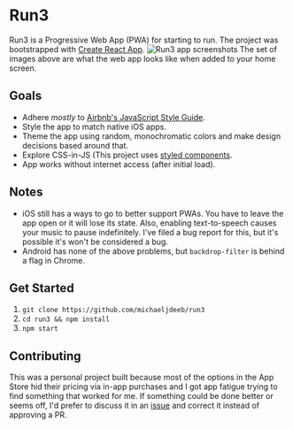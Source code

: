 # Run3

Run3 is a Progressive Web App (PWA) for starting to run. The project was bootstrapped with [Create React App](https://github.com/facebookincubator/create-react-app).
![Run3 app screenshots](/.github/run3-screenshots.png)
The set of images above are what the web app looks like when added to your home screen.

## Goals
- Adhere _mostly_ to [Airbnb's JavaScript Style Guide](https://github.com/airbnb/javascript).
- Style the app to match native iOS apps.
- Theme the app using random, monochromatic colors and make design decisions based around that.
- Explore CSS-in-JS (This project uses [styled components](https://www.styled-components.com).
- App works without internet access (after initial load).

## Notes
- iOS still has a ways to go to better support PWAs. You have to leave the app open or it will lose its state. Also, enabling text-to-speech causes your music to pause indefinitely. I've filed a bug report for this, but it's possible it's won't be considered a bug.
- Android has none of the above problems, but `backdrop-filter` is behind a flag in Chrome.

## Get Started
1. `git clone https://github.com/michaeljdeeb/run3`
2. `cd run3 && npm install`
3. `npm start`

## Contributing
This was a personal project built because most of the options in the App Store hid their pricing via in-app purchases and I got app fatigue trying to find something that worked for me. If something could be done better or seems off, I'd prefer to discuss it in an [issue](https://github.com/michaeljdeeb/run3/issues) and correct it instead of approving a PR.

